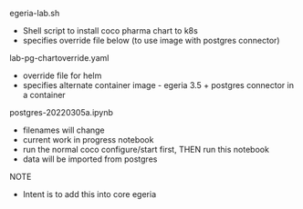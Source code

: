egeria-lab.sh
 - Shell script to install coco pharma chart to k8s
 - specifies override file below (to use image with postgres connector)

lab-pg-chartoverride.yaml
 - override file for helm
 - specifies alternate container image - egeria 3.5 + postgres connector in a container

postgres-20220305a.ipynb
 - filenames will change
 - current work in progress notebook
 - run the normal coco configure/start first, THEN run this notebook
 - data will be imported from postgres

NOTE
 - Intent is to add this into core egeria
